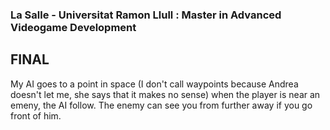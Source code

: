 ### La Salle - Universitat Ramon Llull : Master in Advanced Videogame Development
## FINAL

My AI goes to a point in space (I don't call waypoints because Andrea doesn't let me, she says that it makes no sense) 
when the player is near an emeny, the AI follow. The enemy can see you from further away if you go front of him.
